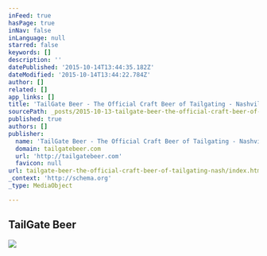 ```yaml
---
inFeed: true
hasPage: true
inNav: false
inLanguage: null
starred: false
keywords: []
description: ''
datePublished: '2015-10-14T13:44:35.182Z'
dateModified: '2015-10-14T13:44:22.784Z'
author: []
related: []
app_links: []
title: 'TailGate Beer - The Official Craft Beer of Tailgating - Nashville, TN -'
sourcePath: _posts/2015-10-13-tailgate-beer-the-official-craft-beer-of-tailgating-nash.md
published: true
authors: []
publisher:
  name: 'TailGate Beer - The Official Craft Beer of Tailgating - Nashville, TN'
  domain: tailgatebeer.com
  url: 'http://tailgatebeer.com'
  favicon: null
url: tailgate-beer-the-official-craft-beer-of-tailgating-nash/index.html
_context: 'http://schema.org'
_type: MediaObject

---
```

<article style=""><h1>TailGate Beer</h1><img src="http://tailgatebeer.com/images/buttons/TGB_BeerButton_BlacktopBlonde_New.png" /></article>